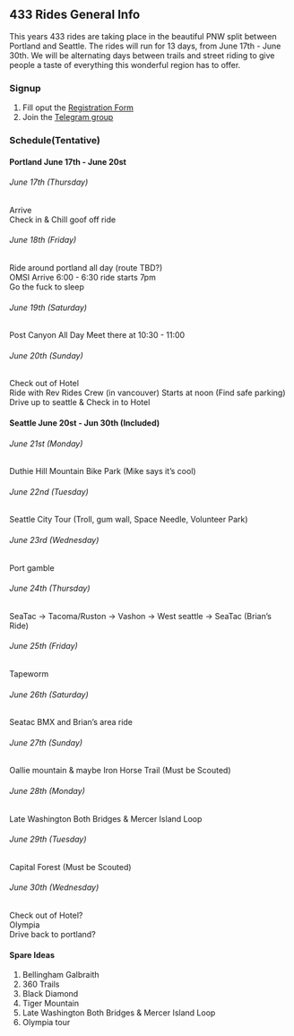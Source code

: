 ## 433 Rides General Info
This years 433 rides are taking place in the beautiful PNW split between Portland and Seattle. 
The rides will run for 13 days, from June 17th - June 30th.
We will be alternating days between trails and street riding to give people a taste of everything this wonderful region has to offer.

### Signup
1. Fill oput the [Registration Form](https://forms.gle/nHmXQkhZocrwyvgi6)
1. Join the [Telegram group](https://t.me/joinchat/V1fN-gZF4CT28Pyp)

### Schedule(Tentative)
#### Portland June 17th - June 20st
###### June 17th (Thursday)
Arrive  
Check in & Chill goof off ride
###### June 18th (Friday)
Ride around portland all day (route TBD?)  
OMSI Arrive 6:00 - 6:30 ride starts 7pm  
Go the fuck to sleep  
###### June 19th (Saturday)
Post Canyon All Day Meet there at 10:30 - 11:00  
###### June 20th (Sunday)
Check out of Hotel  
Ride with Rev Rides Crew (in vancouver) Starts at noon (Find safe parking)  
Drive up to seattle & Check in to Hotel  

#### Seattle June 20st - Jun 30th (Included)
###### June 21st (Monday)
Duthie Hill Mountain Bike Park (Mike says it’s cool)
###### June 22nd (Tuesday)
Seattle City Tour (Troll, gum wall, Space Needle, Volunteer Park)
###### June 23rd (Wednesday)
Port gamble
###### June 24th (Thursday)
SeaTac -> Tacoma/Ruston -> Vashon -> West seattle -> SeaTac (Brian’s Ride)
###### June 25th (Friday)
Tapeworm
###### June 26th (Saturday)
Seatac BMX and Brian’s area ride
###### June 27th (Sunday)
Oallie mountain & maybe Iron Horse Trail (Must be Scouted)
###### June 28th (Monday)
Late Washington Both Bridges & Mercer Island Loop
###### June 29th (Tuesday)
Capital Forest (Must be Scouted)
###### June 30th (Wednesday)
Check out of Hotel?  
Olympia  
Drive back to portland?  


#### Spare Ideas 
1. Bellingham Galbraith  
1. 360 Trails  
1. Black Diamond  
1. Tiger Mountain  
1. Late Washington Both Bridges & Mercer Island Loop  
1. Olympia tour  

